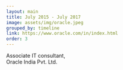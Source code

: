 ```yaml
---
layout: main
title: July 2015 - July 2017
image: assets/img/oracle.jpeg
grouped_by: timeline
link: https://www.oracle.com/in/index.html
order: 3
---
```


Associate IT consultant,<br>
Oracle India Pvt. Ltd.